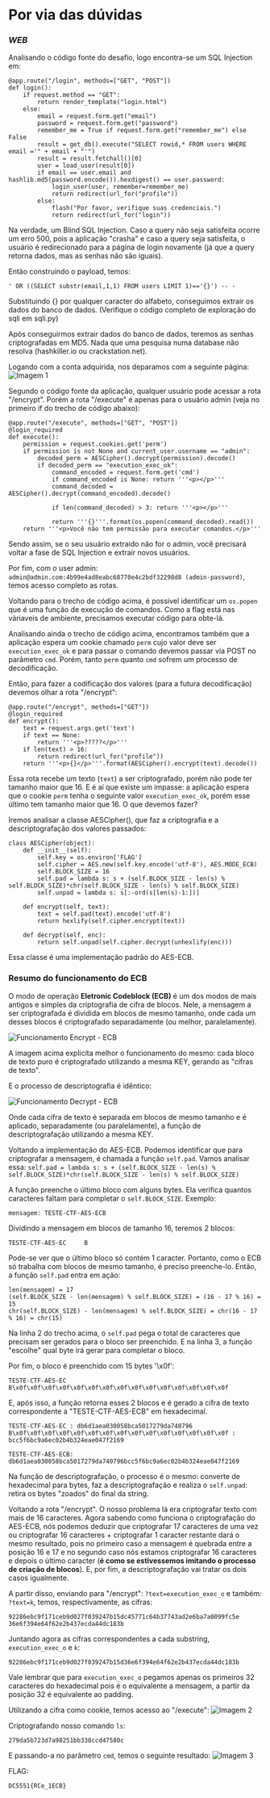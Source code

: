 # Por via das dúvidas
### _WEB_

Analisando o código fonte do desafio, logo encontra-se um SQL Injection em:
```
@app.route("/login", methods=["GET", "POST"])
def login():
    if request.method == "GET":
        return render_template("login.html")
    else:
        email = request.form.get("email")
        password = request.form.get("password")
        remember_me = True if request.form.get("remember_me") else False
        result = get_db().execute("SELECT rowid,* FROM users WHERE email ='" + email + "'")
        result = result.fetchall()[0]
        user = load_user(result[0])
        if email == user.email and hashlib.md5(password.encode()).hexdigest() == user.password:
            login_user(user, remember=remember_me)
            return redirect(url_for("profile"))
        else:
            flash("Por favor, verifique suas credenciais.")
            return redirect(url_for("login"))
```

Na verdade, um Blind SQL Injection. Caso a query não seja satisfeita ocorre um erro 500, pois a aplicação "crasha" e caso a query seja satisfeita, o usuário é redirecionado para a página de login novamente (já que a query retorna dados, mas as senhas não são iguais).

Então construindo o payload, temos:
```
' OR ((SELECT substr(email,1,1) FROM users LIMIT 1)=='{}') -- -
```

Substituindo {} por qualquer caracter do alfabeto, conseguimos extrair os dados do banco de dados. (Verifique o código completo de exploração do sqli em sqli.py)

Após conseguirmos extrair dados do banco de dados, teremos as senhas criptografadas em MD5. Nada que uma pesquisa numa database não resolva (hashkiller.io ou crackstation.net).

Logando com a conta adquirida, nos deparamos com a seguinte página:
![Imagem 1](./porvia1.png)

Segundo o código fonte da aplicação, qualquer usuário pode acessar a rota "/encrypt". Porém a rota "/execute" é apenas para o usuário admin (veja no primeiro if do trecho de código abaixo):
```
@app.route("/execute", methods=["GET", "POST"])
@login_required
def execute():
    permission = request.cookies.get('perm')
    if permission is not None and current_user.username == "admin":
        decoded_perm = AESCipher().decrypt(permission).decode()
        if decoded_perm == "execution_exec_ok":
            command_encoded = request.form.get('cmd')
            if command_encoded is None: return '''<p></p>'''
            command_decoded = AESCipher().decrypt(command_encoded).decode()

            if len(command_decoded) > 3: return '''<p></p>'''

            return '''{}'''.format(os.popen(command_decoded).read())
    return '''<p>Você não tem permissão para executar comandos.</p>'''
```

Sendo assim, se o seu usuário extraido não for o admin, você precisará voltar a fase de SQL Injection e extrair novos usuários.

Por fim, com o user admin: ```admin@admin.com:4b99e4ad8eabc68770e4c2bdf32298d8 (admin-password)```, temos acesso completo as rotas.

Voltando para o trecho de código acima, é possível identificar um ```os.popen``` que é uma função de execução de comandos. Como a flag está nas váriaveis de ambiente, precisamos executar código para obte-lá.

Analisando ainda o trecho de código acima, encontramos também que a aplicação espera um cookie chamado ```perm``` cujo valor deve ser ```execution_exec_ok``` e para passar o comando devemos passar via POST no parâmetro ```cmd```. Porém, tanto ```perm``` quanto ```cmd``` sofrem um processo de decodificação.

Então, para fazer a codificação dos valores (para a futura decodificação) devemos olhar a rota "/encrypt":
```
@app.route("/encrypt", methods=["GET"])
@login_required
def encrypt():
    text = request.args.get('text')
    if text == None:
        return '''<p>?????</p>'''
    if len(text) > 16:
        return redirect(url_for("profile"))
    return '''<p>{}</p>'''.format(AESCipher().encrypt(text).decode())
```

Essa rota recebe um texto (```text```) a ser criptografado, porém não pode ter tamanho maior que 16. E é aí que existe um impasse: a aplicação espera que o cookie ```perm``` tenha o seguinte valor ```execution_exec_ok```, porém esse último tem tamanho maior que 16. O que devemos fazer? 

Iremos analisar a classe AESCipher(), que faz a criptografia e a descriptografação dos valores passados:
```
class AESCipher(object):
    def __init__(self):
        self.key = os.environ['FLAG']
        self.cipher = AES.new(self.key.encode('utf-8'), AES.MODE_ECB)
        self.BLOCK_SIZE = 16
        self.pad = lambda s: s + (self.BLOCK_SIZE - len(s) % self.BLOCK_SIZE)*chr(self.BLOCK_SIZE - len(s) % self.BLOCK_SIZE)
        self.unpad = lambda s: s[:-ord(s[len(s)-1:])]

    def encrypt(self, text):
        text = self.pad(text).encode('utf-8')
        return hexlify(self.cipher.encrypt(text))

    def decrypt(self, enc):
        return self.unpad(self.cipher.decrypt(unhexlify(enc)))
```

Essa classe é uma implementação padrão do AES-ECB.

### Resumo do funcionamento do ECB
O modo de operação **Eletronic Codeblock (ECB)** é um dos modos de mais antigos e simples da criptografia de cifra de blocos. Nele, a mensagem a ser criptografada é dividida em blocos de mesmo tamanho, onde cada um desses blocos é criptografado separadamente (ou melhor, paralelamente).

![Funcionamento Encrypt - ECB](./ecb_encryption.png)

A imagem acima explicíta melhor o funcionamento do mesmo: cada bloco de texto puro é criptografado utilizando a mesma KEY, gerando as "cifras de texto".

E o processo de descriptografia é idêntico:

![Funcionamento Decrypt - ECB](./ecb_decryption.png)

Onde cada cifra de texto é separada em blocos de mesmo tamanho e é aplicado, separadamente (ou paralelamente), a função de descriptografação utilizando a mesma KEY.

Voltando a implementação do AES-ECB. Podemos identificar que para criptografar a mensagem, é chamada a função ```self.pad```. Vamos analisar essa:
```self.pad = lambda s: s + (self.BLOCK_SIZE - len(s) % self.BLOCK_SIZE)*chr(self.BLOCK_SIZE - len(s) % self.BLOCK_SIZE)```

A função preenche o último bloco com alguns bytes. Ela verifica quantos caracteres faltam para completar o ```self.BLOCK_SIZE```. Exemplo:
```
mensagem: TESTE-CTF-AES-ECB
```
Dividindo a mensagem em blocos de tamanho 16, teremos 2 blocos:
```
TESTE-CTF-AES-EC     B
```
Pode-se ver que o último bloco só contém 1 caracter. Portanto, como o ECB só trabalha com blocos de mesmo tamanho, é preciso preenche-lo. Então, a função ```self.pad``` entra em ação:
```
len(mensagem) = 17
(self.BLOCK_SIZE - len(mensagem) % self.BLOCK_SIZE) = (16 - 17 % 16) = 15
chr(self.BLOCK_SIZE) - len(mensagem) % self.BLOCK_SIZE) = chr(16 - 17 % 16) = chr(15)
```

Na linha 2 do trecho acima, o ```self.pad``` pega o total de caracteres que precisam ser gerados para o bloco ser preenchido. E na linha 3, a função "escolhe" qual byte irá gerar para completar o bloco.

Por fim, o bloco é preenchido com 15 bytes '\x0f':
```
TESTE-CTF-AES-EC     B\x0f\x0f\x0f\x0f\x0f\x0f\x0f\x0f\x0f\x0f\x0f\x0f\x0f\x0f\x0f
```

E, após isso, a função retorna esses 2 blocos e é gerado a cifra de texto correspondente a "TESTE-CTF-AES-ECB" em hexadecimal.

```
TESTE-CTF-AES-EC : db6d1aea030058bca5017279da740796
B\x0f\x0f\x0f\x0f\x0f\x0f\x0f\x0f\x0f\x0f\x0f\x0f\x0f\x0f\x0f : bcc5f6bc9a6ec02b4b324eae047f2169

TESTE-CTF-AES-ECB: db6d1aea030058bca5017279da740796bcc5f6bc9a6ec02b4b324eae047f2169
```

Na função de descriptografação, o processo é o mesmo: converte de hexadecimal para bytes, faz a descriptografação e realiza o ```self.unpad```: retira os bytes "zoados" do final da string.

Voltando a rota "/encrypt". O nosso problema lá era criptografar texto com mais de 16 caracteres. Agora sabendo como funciona o criptografação do AES-ECB, nós podemos deduzir que criptografar 17 caracteres de uma vez ou criptografar 16 caracteres + criptografar 1 caracter restante dará o mesmo resultado, pois no primeiro caso a mensagem é quebrada entre a posição 16 e 17 e no segundo caso nós estamos criptografar 16 caracteres e depois o último caracter (**é como se estivessemos imitando o processo de criação de blocos**). E, por fim, a descriptografação vai tratar os dois casos igualmente.

A partir disso, enviando para "/encrypt": ```?text=execution_exec_o``` e também: ```?text=k```, temos, respectivamente, as cifras:
```
92286ebc9f171ceb9d027f039247b15dc45771c64b37743ad2e6ba7a0099fc5e
36e6f394e64f62e2b437ecda44dc183b
```

Juntando agora as cifras correspondentes a cada substring, ```execution_exec_o``` e ```k```:
```
92286ebc9f171ceb9d027f039247b15d36e6f394e64f62e2b437ecda44dc183b
```

Vale lembrar que para ```execution_exec_o``` pegamos apenas os primeiros 32 caracteres do hexadecimal pois é o equivalente a mensagem, a partir da posição 32 é equivalente ao padding.

Utilizando a cifra como cookie, temos acesso ao "/execute":
![Imagem 2](./porvia2.png)

Criptografando nosso comando ```ls```:
```
279da5b723d7a98251bb338ccd47580c
```

E passando-a no parâmetro ```cmd```, temos o seguinte resultado:
![Imagem 3](./porvia3.png)

FLAG:
```
DC5551{RCe_1ECB}
```
